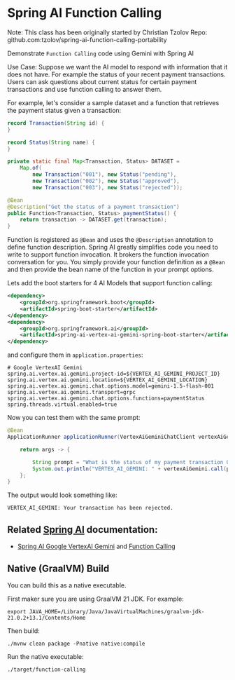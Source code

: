 # Spring AI Function Calling

Note: This class has been originally started by Christian Tzolov
Repo: github.com:tzolov/spring-ai-function-calling-portability

Demonstrate `Function Calling` code using Gemini with Spring AI

Use Case: Suppose we want the AI model to respond with information that it does not have.
For example the status of your recent payment transactions.
Users can ask questions about current status for certain payment transactions and use function calling to answer them.

For example, let's consider a sample dataset and a function that retrieves the payment status given a transaction:

```java
record Transaction(String id) {
}

record Status(String name) {
}

private static final Map<Transaction, Status> DATASET =
	Map.of(
		new Transaction("001"), new Status("pending"),
		new Transaction("002"), new Status("approved"),
		new Transaction("003"), new Status("rejected"));

@Bean
@Description("Get the status of a payment transaction")
public Function<Transaction, Status> paymentStatus() {
	return transaction -> DATASET.get(transaction);
}
```

Function is registered as `@Bean` and uses the `@Description` annotation to define function description.
Spring AI greatly simplifies code you need to write to support function invocation.
It brokers the function invocation conversation for you.
You simply provide your function definition as a `@Bean` and then provide the bean name of the function in your prompt options.

Lets add the boot starters for 4 AI Models that support function calling:

```xml
<dependency>
	<groupId>org.springframework.boot</groupId>
	<artifactId>spring-boot-starter</artifactId>
</dependency>
<dependency>
	<groupId>org.springframework.ai</groupId>
	<artifactId>spring-ai-vertex-ai-gemini-spring-boot-starter</artifactId>
</dependency>
```

and configure them in `application.properties`:

```
# Google VertexAI Gemini
spring.ai.vertex.ai.gemini.project-id=${VERTEX_AI_GEMINI_PROJECT_ID}
spring.ai.vertex.ai.gemini.location=${VERTEX_AI_GEMINI_LOCATION}
spring.ai.vertex.ai.gemini.chat.options.model=gemini-1.5-flash-001
spring.ai.vertex.ai.gemini.transport=grpc
spring.ai.vertex.ai.gemini.chat.options.functions=paymentStatus
spring.threads.virtual.enabled=true
```

Now you can test them with the same prompt:

```java
@Bean
ApplicationRunner applicationRunner(VertexAiGeminiChatClient vertexAiGemini) {

	return args -> {

		String prompt = "What is the status of my payment transaction 003?";
		System.out.println("VERTEX_AI_GEMINI: " + vertexAiGemini.call(prompt));
	};
}
```

The output would look something like:

```
VERTEX_AI_GEMINI: Your transaction has been rejected.
```

## Related [Spring AI](https://docs.spring.io/spring-ai/reference/0.8-SNAPSHOT/) documentation:
* [Spring AI Google VertexAI Gemini](https://docs.spring.io/spring-ai/reference/0.8-SNAPSHOT/api/clients/vertexai-gemini-chat.html) and [Function Calling](https://docs.spring.io/spring-ai/reference/0.8-SNAPSHOT/api/clients/functions/vertexai-gemini-chat-functions.html)

## Native (GraalVM) Build

You can build this as a native executable.

First maker sure you are using GraalVM 21 JDK. For example:

```
export JAVA_HOME=/Library/Java/JavaVirtualMachines/graalvm-jdk-21.0.2+13.1/Contents/Home
```

Then build:

```
./mvnw clean package -Pnative native:compile
```

Run the native executable:

```
./target/function-calling
```
